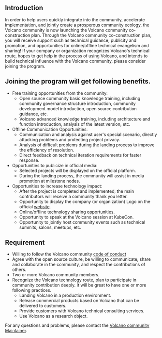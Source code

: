 ## Introduction
In order to help users quickly integrate into the community, accelerate implementation, and jointly create a prosperous community ecology, the Volcano community is now launching the Volcano community co-construction plan. Through the Volcano community co-construction plan, you will receive support such as technical guidance, publicity and promotion, and opportunities for online/offline technical evangelism and sharing! If your company or organization recognizes Volcano's technical route, hopes to get help in the process of using Volcano, and intends to build technical influence with the Volcano community, please consider joining the program.

## Joining the program will get following benefits.
- Free training opportunities from the community:
    - Open source community basic knowledge training, including community governance structure introduction, community development model introduction, open source contribution guidance, etc.
    - Volcano advanced knowledge training, including architecture and function introduction, analysis of the latest version, etc.
- Offline Communication Opportunities:
    - Communication and analysis against user's special scenario, directly attacking problems and protecting project privacy.
    - Analysis of difficult problems during the landing process to improve the efficiency of resolution.
    - Direct feedback on technical iteration requirements for faster response.
- Opportunities to publicize in official media:
    - Selected projects will be displayed on the official platform.
    - During the landing process, the community will assist in media promotion at milestone nodes.
- Opportunities to increase technology impact:
    - After the project is completed and implemented, the main contributors will receive a community thank you letter.
    - Opportunity to display the company (or organization) Logo on the official [website](https://volcano.sh/en/).
    - Online/offline technology sharing opportunities.
    - Opportunity to speak at the Volcano session at KubeCon.
    - Opportunity to jointly host community events such as technical summits, salons, meetups, etc.

## Requirement
- Willing to follow the Volcano community [code of conduct](https://github.com/volcano-sh/volcano/blob/2734a21bb4df0860257c1238cc9f3e7c5ff32705/code_of_conduct.md)
- Agree with the open source culture, be willing to communicate, share and collaborate in the community, and respect the contributions of others.
- Two or more Volcano community members.
- Recognize the Volcano technology route, plan to participate in community contribution deeply. It will be great to have one or more following practices.
    - Landing Volcano in a production environment.
    - Release commercial products based on Volcano that can be delivered to customers.
    - Provide customers with Volcano technical consulting services.
    - Use Volcano as a research object.

For any questions and problems, please contact the [Volcano community Maintainer](https://github.com/volcano-sh/volcano/blob/master/MAINTAINERS.md).